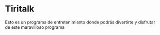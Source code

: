 # Tiritalk
Esto es un programa de entretenimiento donde podrás divertirte y disfrutar de este maravilloso programa
